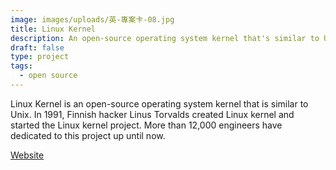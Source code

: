 ```yaml
---
image: images/uploads/英-專案卡-08.jpg
title: Linux Kernel
description: An open-source operating system kernel that's similar to Unix.
draft: false
type: project
tags:
  - open source
---
```

Linux Kernel is an open-source operating system kernel that is similar to Unix. In 1991, Finnish hacker Linus Torvalds created Linux kernel and started the Linux kernel project. More than 12,000 engineers have dedicated to this project up until now.

[Website](https://www.kernel.org/)